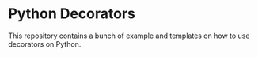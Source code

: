 # Python Decorators

This repository contains a bunch of example and templates on how to use decorators on Python. 